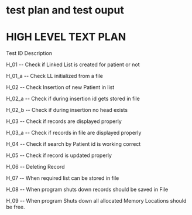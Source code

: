 # test plan and test ouput

# HIGH LEVEL TEXT PLAN

Test ID                 	Description

H_01	  --  Check if Linked List is created for patient or not	

H_01_a	--  Check LL initialized from a file	

H_02	  --  Check Insertion of new Patient in list	 

H_02_a  -- 	Check if during insertion id gets stored in file

H_02_b  --	Check if during insertion no head exists	

H_03	  --  Check if records are displayed properly	

H_03_a	--  Check if records in file are displayed properly	

H_04	  --  Check if search by Patient id is working correct	 

H_05	  --  Check if record is updated properly	


H_06    -- 	Deleting Record	

H_07	  --  When required list can be stored in file

H_08	  --  When program shuts down records should be saved in File	

H_09    -- 	When program Shuts down all allocated Memory Locations should be free.
